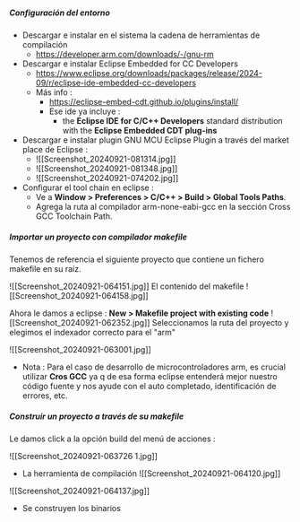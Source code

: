 ##### Configuración del entorno

- Descargar e instalar en el sistema la cadena de herramientas de compilación 
	- https://developer.arm.com/downloads/-/gnu-rm
- Descargar e instalar Eclipse Embedded for CC Developers
	- https://www.eclipse.org/downloads/packages/release/2024-09/r/eclipse-ide-embedded-cc-developers
	- Más info :
		- https://eclipse-embed-cdt.github.io/plugins/install/
		- Ese ide ya incluye :
			- the **Eclipse IDE for C/C++ Developers** standard distribution with the **Eclipse Embedded CDT plug-ins**
- Descargar e instalar plugin GNU MCU Eclipse Plugin a través del market place de Eclipse : 
	- ![[Screenshot_20240921-081314.jpg]]
	- ![[Screenshot_20240921-081348.jpg]]
	- ![[Screenshot_20240921-074202.jpg]]
- Configurar el tool chain en eclipse :
	- Ve a **Window > Preferences > C/C++ > Build > Global Tools Paths**.
	- Agrega la ruta al compilador arm-none-eabi-gcc en la sección Cross GCC Toolchain Path.

##### Importar un proyecto con compilador makefile

Tenemos de referencia el siguiente proyecto que contiene un fichero makefile en su raíz.

![[Screenshot_20240921-064151.jpg]]
El contenido del makefile
![[Screenshot_20240921-064158.jpg]]

Ahora le damos a eclipse : **New > Makefile project with existing code** 
![[Screenshot_20240921-062352.jpg]]
Seleccionamos la ruta del proyecto y elegimos el indexador correcto para el "arm"

![[Screenshot_20240921-063001.jpg]]
- Nota : Para el caso de desarrollo de microcontroladores arm, es crucial utilizar **Cros GCC** ya q de esa forma eclipse entenderá mejor nuestro código fuente y nos ayude con el auto completado, identificación de errores, etc.

##### Construir un proyecto a través de su makefile
Le damos click a la opción build del menú de acciones :

![[Screenshot_20240921-063726 1.jpg]]
- La herramienta de compilación 
![[Screenshot_20240921-064120.jpg]]

![[Screenshot_20240921-064137.jpg]]
- Se construyen los binarios
